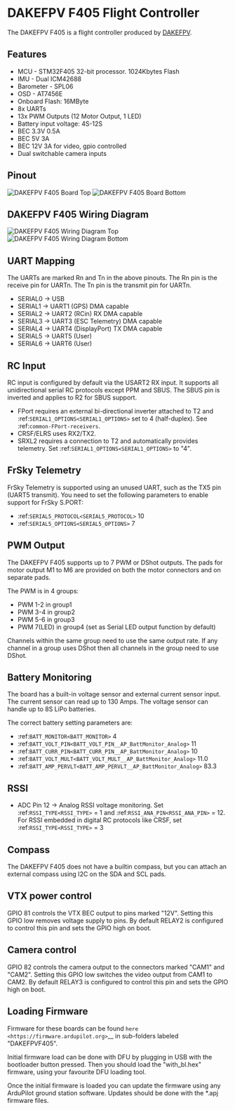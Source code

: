 # DAKEFPV F405 Flight Controller

The DAKEFPV F405 is a flight controller produced by [DAKEFPV](https://www.dakefpv.com/).

## Features

 - MCU - STM32F405 32-bit processor. 1024Kbytes Flash
 - IMU - Dual ICM42688
 - Barometer - SPL06
 - OSD - AT7456E
 - Onboard Flash: 16MByte
 - 8x UARTs
 - 13x PWM Outputs (12 Motor Output, 1 LED)
 - Battery input voltage: 4S-12S
 - BEC 3.3V 0.5A
 - BEC 5V 3A
 - BEC 12V 3A for video, gpio controlled
 - Dual switchable camera inputs

## Pinout

![DAKEFPV F405 Board Top](Top.jpg "DAKEFPV F405 Top")
![DAKEFPV F405 Board Bottom](Bottom.jpg "DAKEFPV F405 Bottom")

## DAKEFPV F405 Wiring Diagram

![DAKEFPV F405 Wiring Diagram Top]( WiringDiagramTop.jpg "DAKEFPV F405 Wiring Diagram Top")
![DAKEFPV F405 Wiring Diagram Bottom](WiringDiagramBottom.jpg "DAKEFPV F405 Wiring Diagram Bottom")

## UART Mapping

The UARTs are marked Rn and Tn in the above pinouts. The Rn pin is the
receive pin for UARTn. The Tn pin is the transmit pin for UARTn.

 - SERIAL0 -> USB
 - SERIAL1 -> UART1 (GPS) DMA capable
 - SERIAL2 -> UART2 (RCin) RX DMA capable
 - SERIAL3 -> UART3 (ESC Telemetry) DMA capable
 - SERIAL4 -> UART4 (DisplayPort) TX DMA capable
 - SERIAL5 -> UART5 (User)
 - SERIAL6 -> UART6 (User)

## RC Input

RC input is configured by default via the USART2 RX input. It supports all unidirectional serial RC protocols except PPM and SBUS. The SBUS pin is inverted and applies to R2 for SBUS support.

* FPort requires an external bi-directional inverter attached to T2 and :ref:`SERIAL1_OPTIONS<SERIAL1_OPTIONS>` set to 4 (half-duplex).  See :ref:`common-FPort-receivers`.
* CRSF/ELRS uses RX2/TX2.
* SRXL2 requires a connection to T2 and automatically provides telemetry.  Set :ref:`SERIAL1_OPTIONS<SERIAL1_OPTIONS>` to "4".

## FrSky Telemetry

FrSky Telemetry is supported using an unused UART, such as the TX5 pin (UART5 transmit).
You need to set the following parameters to enable support for FrSky S.PORT:

  - :ref:`SERIAL5_PROTOCOL<SERIAL5_PROTOCOL>` 10
  - :ref:`SERIAL5_OPTIONS<SERIAL5_OPTIONS>` 7

## PWM Output

The DAKEFPV F405 supports up to 7 PWM or DShot outputs. The pads for motor output
M1 to M6 are provided on both the motor connectors and on separate pads.

The PWM is in 4 groups:

 - PWM 1-2    in group1
 - PWM 3-4    in group2
 - PWM 5-6    in group3
 - PWM 7(LED) in group4 (set as Serial LED output function by default)

Channels within the same group need to use the same output rate. If
any channel in a group uses DShot then all channels in the group need
to use DShot.

## Battery Monitoring

The board has a built-in voltage sensor and external current sensor input. The current
sensor can read up to 130 Amps. The voltage sensor can handle up to 8S LiPo batteries.

The correct battery setting parameters are:

 - :ref:`BATT_MONITOR<BATT_MONITOR>` 4
 - :ref:`BATT_VOLT_PIN<BATT_VOLT_PIN__AP_BattMonitor_Analog>` 11 
 - :ref:`BATT_CURR_PIN<BATT_CURR_PIN__AP_BattMonitor_Analog>` 10
 - :ref:`BATT_VOLT_MULT<BATT_VOLT_MULT__AP_BattMonitor_Analog>` 11.0
 - :ref:`BATT_AMP_PERVLT<BATT_AMP_PERVLT__AP_BattMonitor_Analog>` 83.3

## RSSI

 - ADC Pin 12 -> Analog RSSI voltage monitoring. Set :ref:`RSSI_TYPE<RSSI_TYPE>` = 1 and :ref:`RSSI_ANA_PIN<RSSI_ANA_PIN>` = 12. For RSSI embedded in digital RC protocols like CRSF, set :ref:`RSSI_TYPE<RSSI_TYPE>` = 3

## Compass

The DAKEFPV F405 does not have a builtin compass, but you can attach an external compass using I2C on the SDA and SCL pads.

## VTX power control

GPIO 81 controls the VTX BEC output to pins marked "12V". Setting this GPIO low removes voltage supply to pins.
By default RELAY2 is configured to control this pin and sets the GPIO high on boot.

## Camera control

GPIO 82 controls the camera output to the connectors marked "CAM1" and "CAM2". Setting this GPIO low switches the video output from CAM1 to CAM2. By default RELAY3 is configured to control this pin and sets the GPIO high on boot.

## Loading Firmware
Firmware for these boards can be found `here <https://firmware.ardupilot.org>`__ in sub-folders labeled "DAKEFPVF405".

Initial firmware load can be done with DFU by plugging in USB with the
bootloader button pressed. Then you should load the "with_bl.hex"
firmware, using your favourite DFU loading tool.

Once the initial firmware is loaded you can update the firmware using
any ArduPilot ground station software. Updates should be done with the
\*.apj firmware files.
 
